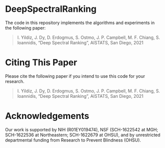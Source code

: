 # DeepSpectralRanking
The code in this repository implements the algorithms and experiments in the following paper:  
> I. Yildiz, J. Dy, D. Erdogmus, S. Ostmo, J. P. Campbell, M. F. Chiang, S. Ioannidis, “Deep Spectral Ranking”, AISTATS, San Diego, 2021



# Citing This Paper
Please cite the following paper if you intend to use this code for your research.
> I. Yildiz, J. Dy, D. Erdogmus, S. Ostmo, J. P. Campbell, M. F. Chiang, S. Ioannidis, “Deep Spectral Ranking”, AISTATS, San Diego, 2021

# Acknowledgements
Our work is supported by NIH (R01EY019474), NSF (SCH-1622542 at MGH; SCH-1622536 at Northeastern; SCH-1622679 at OHSU), and by unrestricted departmental funding from Research to Prevent Blindness (OHSU).
